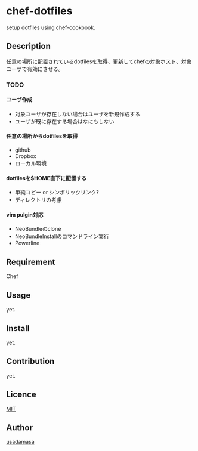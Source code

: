 chef-dotfiles
=============

setup dotfiles using chef-cookbook.

## Description
任意の場所に配置されているdotfilesを取得、更新してchefの対象ホスト、対象ユーザで有効にさせる。

### TODO

#### ユーザ作成
+ 対象ユーザが存在しない場合はユーザを新規作成する
+ ユーザが既に存在する場合はなにもしない

#### 任意の場所からdotfilesを取得
+ github
+ Dropbox
+ ローカル環境

#### dotfilesを$HOME直下に配置する
+ 単純コピー or シンボリックリンク?
+ ディレクトリの考慮

#### vim pulgin対応
+ NeoBundleのclone
+ NeoBundleInstallのコマンドライン実行
+ Powerline

## Requirement
Chef

## Usage
yet.

## Install
yet.

## Contribution
yet.

## Licence
[MIT](https://github.com/tcnksm/tool/blob/master/LICENCE)

## Author
[usadamasa](https://github.com/usadamasa)
